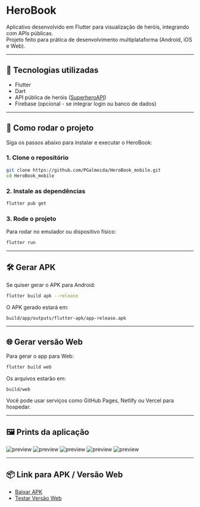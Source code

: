 
# HeroBook

Aplicativo desenvolvido em Flutter para visualização de heróis, integrando com APIs públicas.  
Projeto feito para prática de desenvolvimento multiplataforma (Android, iOS e Web).

---

## 🚀 Tecnologias utilizadas

- Flutter
- Dart
- API pública de heróis ([SuperheroAPI](https://superheroapi.com/))
- Firebase (opcional - se integrar login ou banco de dados)

---

## 📲 Como rodar o projeto

Siga os passos abaixo para instalar e executar o HeroBook:

### 1. Clone o repositório

```bash
git clone https://github.com/PGalmeida/HeroBook_mobile.git
cd HeroBook_mobile
```

### 2. Instale as dependências

```bash
flutter pub get
```

### 3. Rode o projeto

Para rodar no emulador ou dispositivo físico:

```bash
flutter run
```

---

## 🛠️ Gerar APK

Se quiser gerar o APK para Android:

```bash
flutter build apk --release
```

O APK gerado estará em:

```
build/app/outputs/flutter-apk/app-release.apk
```

---

## 🌐 Gerar versão Web

Para gerar o app para Web:

```bash
flutter build web
```

Os arquivos estarão em:

```
build/web
```

Você pode usar serviços como GitHub Pages, Netlify ou Vercel para hospedar.

---

## 🖼️ Prints da aplicação

![preview](https://imgur.com/oAmYHCo.png)
![preview](https://imgur.com/BorjDZq.png)
![preview](https://imgur.com/H3jN3CX.png)
![preview](https://imgur.com/Wzio7BJ.png)
![preview](https://imgur.com/myUMhnK.png)

---

## 📦 Link para APK / Versão Web

- [Baixar APK](https://flutlab.io/apk/aHR0cHM6Ly9hcGkuZmx1dGxhYi5pby9wcm9qZWN0cy8yNTM3ODc0L2Rvd25sb2FkLWFwcD9rZXk9ZHN1eHR0bjAyeWk5bGU1M2V2aGkmdGFyZ2V0PWFsbA==) 
- [Testar Versão Web](https://preview.flutlab.io/pedro_gomes4/herobook/)

